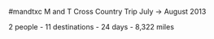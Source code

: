 #mandtxc
M and T Cross Country Trip
July -> August 2013

2 people - 11 destinations - 24 days - 8,322 miles
